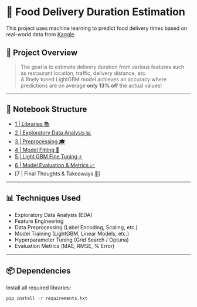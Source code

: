 # 🍔 Food Delivery Duration Estimation

This project uses machine learning to predict food delivery times based on real-world data from [Kaggle](https://www.kaggle.com/datasets/).

## 🚀 Project Overview

> The goal is to estimate delivery duration from various features such as restaurant location, traffic, delivery distance, etc.  
> A finely tuned LightGBM model achieves an accuracy where predictions are on average **only 13% off** the actual values!

---

## 📁 Notebook Structure

* [1 | Libraries 📚](#lib)  
* [2 | Exploratory Data Analysis 📊](#data)  
* [3 | Preprocessing 🎓](#preprocessing)  
* [4 | Model Fitting 🧠](#model)  
* [5 | Light GBM Fine Tuning ⚡](#tune)  
* [6 | Model Evaluation & Metrics 📈](#metrics)  
* [7 | Final Thoughts & Takeaways 📝]

---

## 📊 Techniques Used

- Exploratory Data Analysis (EDA)
- Feature Engineering
- Data Preprocessing (Label Encoding, Scaling, etc.)
- Model Training (LightGBM, Linear Models, etc.)
- Hyperparameter Tuning (Grid Search / Optuna)
- Evaluation Metrics (MAE, RMSE, % Error)

---

## 📦 Dependencies

Install all required libraries:

```bash
pip install -r requirements.txt

